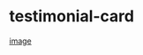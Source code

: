 ﻿# testimonial-card
[image](https://github.com/user-attachments/assets/ded172a9-e41b-43d6-8e03-fe13d7c20b71)
